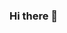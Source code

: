 ### Hi there 👋

<!--
**blocksan/blocksan** is a ✨ _special_ ✨ repository because its `README.md` (this file) appears on your GitHub profile.

Here are some ideas to get you started:

- 🔭 I'm currently building revolutionalised decentralized application in Health Care industry.
- 🌱 I’m always learning, though Solana is currently hitting my neurons.
- 👯 I’m looking to collaborate on anything which you can contribute to.
- 🤔 I’m looking for help with evolving myself as a person.
- 💬 Ask me about tech.
- 📫 How to reach me: sandyghosh555@gmail.com
- 😄 Pronouns: Sandy
- ⚡ Fun fact: I can code ;)
-->

